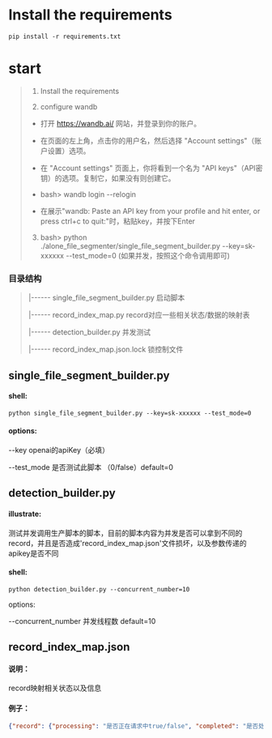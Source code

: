 # Install the requirements
```
pip install -r requirements.txt
```

# start 

> 1.  Install the requirements
> 
> 2.  configure wandb
>
> - 打开 https://wandb.ai/ 网站，并登录到你的账户。
> 
> - 在页面的左上角，点击你的用户名，然后选择 "Account settings"（账户设置）选项。
> 
> - 在 "Account settings" 页面上，你将看到一个名为 "API keys"（API密钥）的选项。复制它，如果没有则创建它。
> 
> - bash> wandb login --relogin
>
> - 在展示"wandb: Paste an API key from your profile and hit enter, or press ctrl+c to quit:"时，粘贴key，并按下Enter
> 
> 3. bash> python ./alone_file_segmenter/single_file_segment_builder.py --key=sk-xxxxxx --test_mode=0 (如果并发，按照这个命令调用即可)





### 目录结构

> |------ single_file_segment_builder.py        启动脚本
> 
> |------ record_index_map.py           record对应一些相关状态/数据的映射表
>
> |------ detection_builder.py   并发测试
> 
> |------ record_index_map.json.lock    锁控制文件
>

## single_file_segment_builder.py

#### shell:

```shell
python single_file_segment_builder.py --key=sk-xxxxxx --test_mode=0
```

#### options:

  --key  openai的apiKey（必填）

  --test_mode 是否测试此脚本 （0/false）default=0


## detection_builder.py 

#### illustrate:

测试并发调用生产脚本的脚本，目前的脚本内容为并发是否可以拿到不同的record，并且是否造成'record_index_map.json'文件损坏，以及参数传递的apikey是否不同

#### shell:

```shell
python detection_builder.py --concurrent_number=10
```
options:

  --concurrent_number 并发线程数 default=10


## record_index_map.json

#### 说明：
record映射相关状态以及信息

#### 例子：
```json
{"record": {"processing": "是否正在请求中true/false", "completed": "是否处理完毕true/false", "index": "对应的dataset index"}, ...}
```